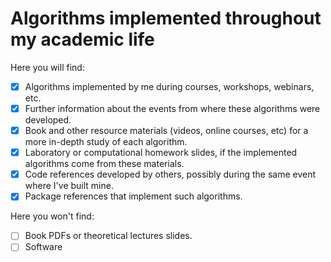 # Algorithms implemented throughout my academic life

Here you will find:
- [x] Algorithms implemented by me during courses, workshops, webinars, etc.
- [x] Further information about the events from where these algorithms were developed.
- [x] Book and other resource materials (videos, online courses, etc) for a more in-depth study of each algorithm.
- [x] Laboratory or computational homework slides, if the implemented algorithms come from these materials.
- [x] Code references developed by others, possibly during the same event where I've built mine.
- [x] Package references that implement such algorithms.

Here you won't find:
- [ ] Book PDFs or theoretical lectures slides.
- [ ] Software
